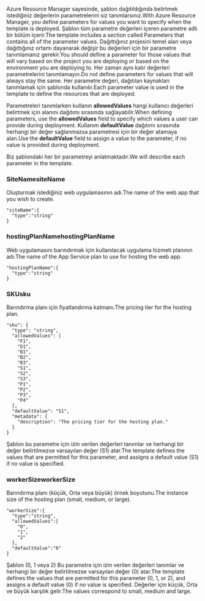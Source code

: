<span data-ttu-id="34f44-101">Azure Resource Manager sayesinde, şablon dağıtıldığında belirtmek istediğiniz değerlerin parametrelerini siz tanımlarsınız.</span><span class="sxs-lookup"><span data-stu-id="34f44-101">With Azure Resource Manager, you define parameters for values you want to specify when the template is deployed.</span></span> <span data-ttu-id="34f44-102">Şablon tüm parametre değerleri içeren parametre adlı bir bölüm içerir.</span><span class="sxs-lookup"><span data-stu-id="34f44-102">The template includes a section called Parameters that contains all of the parameter values.</span></span>
<span data-ttu-id="34f44-103">Dağıttığınız projesini temel alan veya dağıttığınız ortamı dayanarak değişir bu değerleri için bir parametre tanımlamanız gerekir.</span><span class="sxs-lookup"><span data-stu-id="34f44-103">You should define a parameter for those values that will vary based on the project you are deploying or based on the environment you are deploying to.</span></span> <span data-ttu-id="34f44-104">Her zaman aynı kalır değerleri parametrelerini tanımlamayın.</span><span class="sxs-lookup"><span data-stu-id="34f44-104">Do not define parameters for values that will always stay the same.</span></span> <span data-ttu-id="34f44-105">Her parametre değeri, dağıtılan kaynakları tanımlamak için şablonda kullanılır.</span><span class="sxs-lookup"><span data-stu-id="34f44-105">Each parameter value is used in the template to define the resources that are deployed.</span></span> 

<span data-ttu-id="34f44-106">Parametreleri tanımlarken kullanın **allowedValues** hangi kullanıcı değerleri belirtmek için alanını dağıtımı sırasında sağlayabilir.</span><span class="sxs-lookup"><span data-stu-id="34f44-106">When defining parameters, use the **allowedValues** field to specify which values a user can provide during deployment.</span></span> <span data-ttu-id="34f44-107">Kullanım **defaultValue** dağıtımı sırasında herhangi bir değer sağlanmazsa parametresi için bir değer atamaya alan.</span><span class="sxs-lookup"><span data-stu-id="34f44-107">Use the **defaultValue** field to assign a value to the parameter, if no value is provided during deployment.</span></span>

<span data-ttu-id="34f44-108">Biz şablondaki her bir parametreyi anlatmaktadır.</span><span class="sxs-lookup"><span data-stu-id="34f44-108">We will describe each parameter in the template.</span></span>

### <a name="sitename"></a><span data-ttu-id="34f44-109">SiteName</span><span class="sxs-lookup"><span data-stu-id="34f44-109">siteName</span></span>
<span data-ttu-id="34f44-110">Oluşturmak istediğiniz web uygulamasının adı.</span><span class="sxs-lookup"><span data-stu-id="34f44-110">The name of the web app that you wish to create.</span></span>

    "siteName":{
      "type":"string"
    }

### <a name="hostingplanname"></a><span data-ttu-id="34f44-111">hostingPlanName</span><span class="sxs-lookup"><span data-stu-id="34f44-111">hostingPlanName</span></span>
<span data-ttu-id="34f44-112">Web uygulamasını barındırmak için kullanılacak uygulama hizmeti planının adı.</span><span class="sxs-lookup"><span data-stu-id="34f44-112">The name of the App Service plan to use for hosting the web app.</span></span>

    "hostingPlanName":{
      "type":"string"
    }

### <a name="sku"></a><span data-ttu-id="34f44-113">SKU</span><span class="sxs-lookup"><span data-stu-id="34f44-113">sku</span></span>
<span data-ttu-id="34f44-114">Barındırma planı için fiyatlandırma katmanı.</span><span class="sxs-lookup"><span data-stu-id="34f44-114">The pricing tier for the hosting plan.</span></span>

    "sku": {
      "type": "string",
      "allowedValues": [
        "F1",
        "D1",
        "B1",
        "B2",
        "B3",
        "S1",
        "S2",
        "S3",
        "P1",
        "P2",
        "P3",
        "P4"
      ],
      "defaultValue": "S1",
      "metadata": {
        "description": "The pricing tier for the hosting plan."
      }
    }

<span data-ttu-id="34f44-115">Şablon bu parametre için izin verilen değerleri tanımlar ve herhangi bir değer belirtilmezse varsayılan değer (S1) atar.</span><span class="sxs-lookup"><span data-stu-id="34f44-115">The template defines the values that are permitted for this parameter, and assigns a default value (S1) if no value is specified.</span></span>

### <a name="workersize"></a><span data-ttu-id="34f44-116">workerSize</span><span class="sxs-lookup"><span data-stu-id="34f44-116">workerSize</span></span>
<span data-ttu-id="34f44-117">Barındırma planı (küçük, Orta veya büyük) örnek boyutunu.</span><span class="sxs-lookup"><span data-stu-id="34f44-117">The instance size of the hosting plan (small, medium, or large).</span></span>

    "workerSize":{
      "type":"string",
      "allowedValues":[
        "0",
        "1",
        "2"
      ],
      "defaultValue":"0"
    }

<span data-ttu-id="34f44-118">Şablon (0, 1 veya 2) Bu parametre için izin verilen değerleri tanımlar ve herhangi bir değer belirtilmezse varsayılan değer (0) atar.</span><span class="sxs-lookup"><span data-stu-id="34f44-118">The template defines the values that are permitted for this parameter (0, 1, or 2), and assigns a default value (0) if no value is specified.</span></span> <span data-ttu-id="34f44-119">Değerler için küçük, Orta ve büyük karşılık gelir.</span><span class="sxs-lookup"><span data-stu-id="34f44-119">The values correspond to small, medium and large.</span></span>

